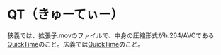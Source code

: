 # QT（きゅーてぃー）
狭義では、拡張子.movのファイルで、中身の圧縮形式がh.264/AVCである[QuickTime](QuickTime.md)のこと。広義では[QuickTime](QuickTime.md)のこと。